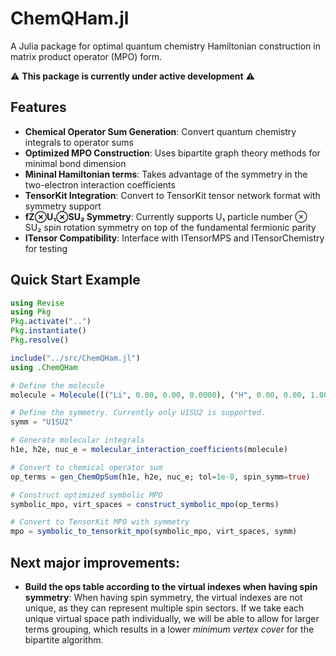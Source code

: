 # ChemQHam.jl

A Julia package for optimal quantum chemistry Hamiltonian construction in matrix product operator (MPO) form.

⚠️ **This package is currently under active development** ⚠️

## Features

- **Chemical Operator Sum Generation**: Convert quantum chemistry integrals to operator sums
- **Optimized MPO Construction**: Uses bipartite graph theory methods for minimal bond dimension
- **Mininal Hamiltonian terms**: Takes advantage of the symmetry in the two-electron interaction coefficients
- **TensorKit Integration**: Convert to TensorKit tensor network format with symmetry support
- **fZ⊗U₁⊗SU₂ Symmetry**: Currently supports U₁ particle number ⊗ SU₂ spin rotation symmetry on top of the fundamental fermionic parity
- **ITensor Compatibility**: Interface with ITensorMPS and ITensorChemistry for testing

## Quick Start Example

```julia
using Revise
using Pkg
Pkg.activate("..")
Pkg.instantiate()
Pkg.resolve()

include("../src/ChemQHam.jl")
using .ChemQHam

# Define the molecule
molecule = Molecule([("Li", 0.00, 0.00, 0.0000), ("H", 0.00, 0.00, 1.000)])

# Define the symmetry. Currently only U1SU2 is supported.
symm = "U1SU2"

# Generate molecular integrals
h1e, h2e, nuc_e = molecular_interaction_coefficients(molecule)

# Convert to chemical operator sum
op_terms = gen_ChemOpSum(h1e, h2e, nuc_e; tol=1e-8, spin_symm=true)

# Construct optimized symbolic MPO
symbolic_mpo, virt_spaces = construct_symbolic_mpo(op_terms)

# Convert to TensorKit MPO with symmetry
mpo = symbolic_to_tensorkit_mpo(symbolic_mpo, virt_spaces, symm)
```

## Next major improvements:

- **Build the ops table according to the virtual indexes when having spin symmetry**: When having spin symmetry, the virtual indexes are not unique, as they can represent multiple spin sectors. If we take each unique virtual space path individually, we will be able to allow for larger terms grouping, which results in a lower _minimum vertex cover_ for the bipartite algorithm.